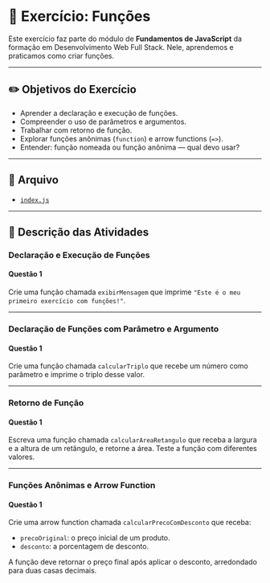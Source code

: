 # 🚀 Exercício: Funções

Este exercício faz parte do módulo de **Fundamentos de JavaScript** da formação em Desenvolvimento Web Full Stack. Nele, aprendemos e praticamos como criar funções.

---

## ✏️ Objetivos do Exercício

- Aprender a declaração e execução de funções.
- Compreender o uso de parâmetros e argumentos.
- Trabalhar com retorno de função.
- Explorar funções anônimas (`function`) e arrow functions (`=>`).
- Entender: função nomeada ou função anônima — qual devo usar?

---

## 📂 Arquivo

- [`index.js`](./index.js)

---

## 📌 Descrição das Atividades

### Declaração e Execução de Funções

#### Questão 1

Crie uma função chamada `exibirMensagem` que imprime `"Este é o meu primeiro exercício com funções!"`.

---

### Declaração de Funções com Parâmetro e Argumento

#### Questão 1

Crie uma função chamada `calcularTriplo` que recebe um número como parâmetro e imprime o triplo desse valor.

---

### Retorno de Função

#### Questão 1

Escreva uma função chamada `calcularAreaRetangulo` que receba a largura e a altura de um retângulo, e retorne a área. Teste a função com diferentes valores.

---

### Funções Anônimas e Arrow Function

#### Questão 1

Crie uma arrow function chamada `calcularPrecoComDesconto` que receba:

- `precoOriginal`: o preço inicial de um produto.
- `desconto`: a porcentagem de desconto.

A função deve retornar o preço final após aplicar o desconto, arredondado para duas casas decimais.
